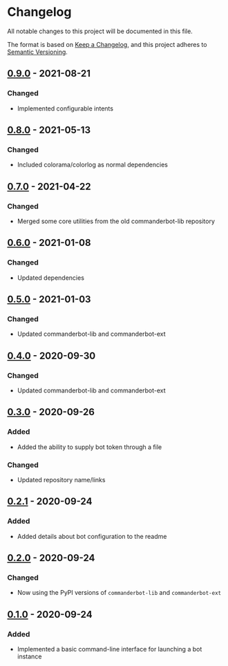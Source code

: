 # Changelog

All notable changes to this project will be documented in this file.

The format is based on [Keep a Changelog](https://keepachangelog.com/en/1.0.0/), and this project adheres to [Semantic Versioning](https://semver.org/spec/v2.0.0.html).

## [0.9.0] - 2021-08-21

### Changed

- Implemented configurable intents

## [0.8.0] - 2021-05-13

### Changed

- Included colorama/colorlog as normal dependencies

## [0.7.0] - 2021-04-22

### Changed

- Merged some core utilities from the old commanderbot-lib repository

## [0.6.0] - 2021-01-08

### Changed

- Updated dependencies

## [0.5.0] - 2021-01-03

### Changed

- Updated commanderbot-lib and commanderbot-ext

## [0.4.0] - 2020-09-30

### Changed

- Updated commanderbot-lib and commanderbot-ext

## [0.3.0] - 2020-09-26

### Added

- Added the ability to supply bot token through a file

### Changed

- Updated repository name/links

## [0.2.1] - 2020-09-24

### Added

- Added details about bot configuration to the readme

## [0.2.0] - 2020-09-24

### Changed

- Now using the PyPI versions of `commanderbot-lib` and `commanderbot-ext`

## [0.1.0] - 2020-09-24

### Added

- Implemented a basic command-line interface for launching a bot instance

[unreleased]: https://github.com/CommanderBot-Dev/commanderbot-cli/compare/v0.9.0...HEAD
[0.9.0]: https://github.com/CommanderBot-Dev/commanderbot-cli/compare/v0.8.0...v0.9.0
[0.8.0]: https://github.com/CommanderBot-Dev/commanderbot-cli/compare/v0.7.0...v0.8.0
[0.7.0]: https://github.com/CommanderBot-Dev/commanderbot-cli/compare/v0.6.0...v0.7.0
[0.6.0]: https://github.com/CommanderBot-Dev/commanderbot-cli/compare/v0.5.0...v0.6.0
[0.5.0]: https://github.com/CommanderBot-Dev/commanderbot-cli/compare/v0.4.0...v0.5.0
[0.4.0]: https://github.com/CommanderBot-Dev/commanderbot-cli/compare/v0.3.0...v0.4.0
[0.3.0]: https://github.com/CommanderBot-Dev/commanderbot-cli/compare/v0.2.1...v0.3.0
[0.2.1]: https://github.com/CommanderBot-Dev/commanderbot-cli/compare/v0.2.0...v0.2.1
[0.2.0]: https://github.com/CommanderBot-Dev/commanderbot-cli/compare/v0.1.0...v0.2.0
[0.1.0]: https://github.com/CommanderBot-Dev/commanderbot-cli/releases/tag/v0.1.0
